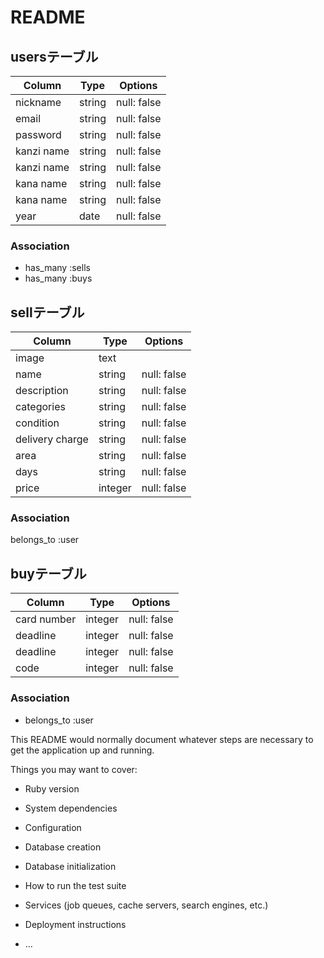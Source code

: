 # README
## usersテーブル
|Column|Type|Options|
|------|----|-------|
|nickname|string|null: false|
|email|string|null: false|
|password|string|null: false|
|kanzi name|string|null: false|
|kanzi name|string|null: false|
|kana name|string|null: false|
|kana name|string|null: false|
|year|date|null: false|

### Association
- has_many :sells
- has_many :buys

## sellテーブル
|Column|Type|Options|
|------|----|-------|
|image|text|
|name|string|null: false|
|description|string|null: false|
|categories|string|null: false|
|condition|string|null: false|
|delivery charge|string|null: false|
|area|string|null: false|
|days|string|null: false|
|price|integer|null: false|

### Association
belongs_to :user


## buyテーブル
|Column|Type|Options|
|------|----|-------|
|card number|integer|null: false|
|deadline|integer|null: false|
|deadline|integer|null: false|
|code|integer|null: false|

### Association
- belongs_to :user

This README would normally document whatever steps are necessary to get the
application up and running.

Things you may want to cover:

* Ruby version

* System dependencies

* Configuration

* Database creation

* Database initialization

* How to run the test suite

* Services (job queues, cache servers, search engines, etc.)

* Deployment instructions

* ...
